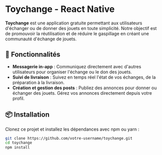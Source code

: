 # Toychange - React Native

**Toychange** est une application gratuite permettant aux utilisateurs d'échanger ou de donner des jouets en toute simplicité. Notre objectif est de promouvoir la réutilisation et de réduire le gaspillage en créant une communauté d'échange de jouets.

## 🚀 Fonctionnalités

- **Messagerie in-app** : Communiquez directement avec d'autres utilisateurs pour organiser l'échange ou le don des jouets.
- **Suivi de livraison** : Suivez en temps réel l'état de vos échanges, de la préparation à la livraison.
- **Création et gestion des posts** : Publiez des annonces pour donner ou échanger des jouets. Gérez vos annonces directement depuis votre profil.

## 📦 Installation

Clonez ce projet et installez les dépendances avec npm ou yarn :

```bash
git clone https://github.com/votre-username/toychange.git
cd toychange
npm install
